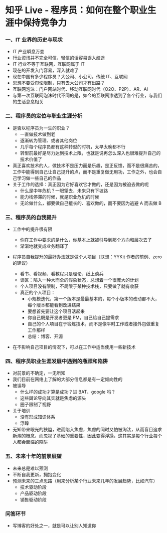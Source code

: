 # 知乎 Live - 程序员：如何在整个职业生涯中保持竞争力

### 一、IT 业界的历史与现状

- IT 产业瞬息万变
- 行业资讯并不完全可信，轻信的话容易误入歧途
- IT 行业不等于互联网，互联网属于 IT
- 现在的开发入门容易，深入就难了
- 现在中国有多少程序员？大公司、小公司，传统 IT、互联网
- 思想不要受舆论限制，只有去大公司才有出路？
- 互联网泡沫：门户网站时代、移动互联网时代（O2O、P2P）、AR、AI
- 与第一次互联网泡沫时代不同的是，如今的互联网渗透到了各个行业，与我们的生活息息相关

### 二、程序员的定位与职业生涯分析

- 是否以程序员为一生的职业？
  - 一直做技术做到老
  - 逐渐转为管理、或者其他岗位
   - 几乎每个程序员都有这种转型的时机，太早太晚都不行
   - 转型前最好是尽力达到技术上限，也就是说再怎么深入也很难提升自己的技术价值了
- 真正喜欢技术的人，做技术不是压力而是乐趣，是正反馈，而不是很痛苦的，工作中能得到自己让自己提升的点，而不是重复做无用功，工作之外，也会自己学习做一些自己的作品
- 关于工作的选择：真正因为它好喜欢它才做的，还是因为被迫去做的呢
  - 什么是中年危机？一眼望去，未来只有下坡路
  - 能力栈停滞的时候，就是职业危机的时候
  - 无论做什么，都要做自己擅长的、喜欢做的，而不要因为逃避 A 而去做 B

### 三、程序员的自我提升

- 工作中的提升很有限
  - 你在工作中要求的是什么，你基本上就被引导到那个方向和层次去了
  - 渐渐地就变成业务翻译了

- 程序员自我提升的最好办法就是做个人项目（联想：YYKit 作者的前例、zero 的建议）
  - 看书、看视频、看教程只是理论、纸上谈兵
  - 误区：陷入一种大而全的假象状态，总想着一个很庞大的计划
  - 个人项目没有限制，不局限于某种技术栈，只要做了就有收获
  - 真正的个人项目：
     - 小规模迭代，第一个版本是最最基本的，每个小版本的改动都不大，每个版本都能看到改进结果
     - 要想首先要让这个项目活起来
     - 你自己既是开发者更是 PM，自己给自己提需求
     - 自己的个人项目在于锻炼技术，而不是像平时工作或者接外包做重复工作那样
     - 总结：博客、开源

- 在不影响自己项目的情况下，可以在工作中适当使用一些新技术

### 四、程序员职业生涯发展中遇到的瓶颈和陷阱

- 对前景的不确定，一无所知
- 我们目前在网络上了解的大部分信息都是有一定倾向性的
- 被误导
  - 什么样的成功才算是成功？进 BAT、google 吗？
  - 这些舆论导向其实就是焦虑的源头
  - 圈子限制了视野
- 关于培训
  - 没有形成知识体系
  - 浮躁
- 无知带来眼光的狭隘，进而陷入焦虑，焦虑的同时又怕被淘汰，从而盲目追求新潮的概念，而忽视了基础的重要性，因此变得浮躁，这其实是每个行业每个人都会面临的陷阱

### 五、未来十年的前景展望

- 未来总是难以预测
- 不断自我更新，拥抱变化
- 预测未来的三点思路（用来分析某个行业未来几年的发展趋势，比如汽车）
  - 技术驱动阶段
  - 产品驱动阶段
  - 销售驱动阶段




### 问答环节

- 写博客的好处之一，就是可以让别人知道你